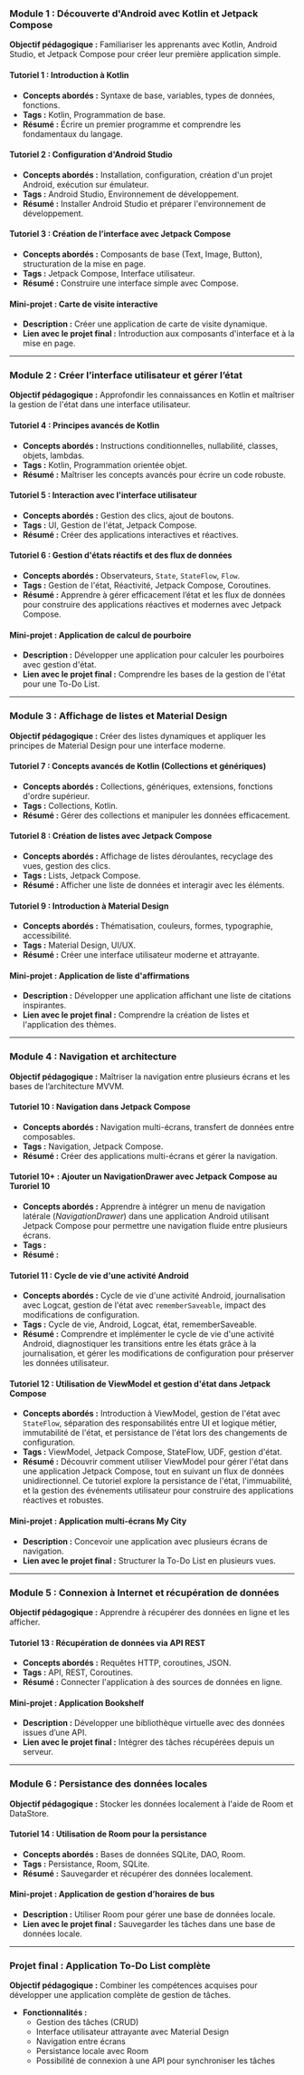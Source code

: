 
### **Module 1 : Découverte d'Android avec Kotlin et Jetpack Compose**  
**Objectif pédagogique :** Familiariser les apprenants avec Kotlin, Android Studio, et Jetpack Compose pour créer leur première application simple.

#### **Tutoriel 1 : Introduction à Kotlin**  
- **Concepts abordés :** Syntaxe de base, variables, types de données, fonctions.  
- **Tags :** Kotlin, Programmation de base.  
- **Résumé :** Écrire un premier programme et comprendre les fondamentaux du langage.

#### **Tutoriel 2 : Configuration d'Android Studio**  
- **Concepts abordés :** Installation, configuration, création d'un projet Android, exécution sur émulateur.  
- **Tags :** Android Studio, Environnement de développement.  
- **Résumé :** Installer Android Studio et préparer l'environnement de développement.

#### **Tutoriel 3 : Création de l’interface avec Jetpack Compose**  
- **Concepts abordés :** Composants de base (Text, Image, Button), structuration de la mise en page.  
- **Tags :** Jetpack Compose, Interface utilisateur.  
- **Résumé :** Construire une interface simple avec Compose.

#### **Mini-projet : Carte de visite interactive**  
- **Description :** Créer une application de carte de visite dynamique.  
- **Lien avec le projet final :** Introduction aux composants d'interface et à la mise en page.

---

### **Module 2 : Créer l’interface utilisateur et gérer l’état**  
**Objectif pédagogique :** Approfondir les connaissances en Kotlin et maîtriser la gestion de l'état dans une interface utilisateur.

#### **Tutoriel 4 : Principes avancés de Kotlin**  
- **Concepts abordés :** Instructions conditionnelles, nullabilité, classes, objets, lambdas.  
- **Tags :** Kotlin, Programmation orientée objet.  
- **Résumé :** Maîtriser les concepts avancés pour écrire un code robuste.

#### **Tutoriel 5 : Interaction avec l'interface utilisateur**  
- **Concepts abordés :** Gestion des clics, ajout de boutons.
- **Tags :** UI, Gestion de l'état, Jetpack Compose.  
- **Résumé :** Créer des applications interactives et réactives.

#### **Tutoriel 6 : Gestion d'états réactifs et des flux de données**  
- **Concepts abordés :** Observateurs, `State`, `StateFlow`, `Flow`.  
- **Tags :** Gestion de l'état, Réactivité, Jetpack Compose, Coroutines.  
- **Résumé :** Apprendre à gérer efficacement l’état et les flux de données pour construire des applications réactives et modernes avec Jetpack Compose.  
  

#### **Mini-projet : Application de calcul de pourboire**  
- **Description :** Développer une application pour calculer les pourboires avec gestion d'état.  
- **Lien avec le projet final :** Comprendre les bases de la gestion de l'état pour une To-Do List.

---

### **Module 3 : Affichage de listes et Material Design**  
**Objectif pédagogique :** Créer des listes dynamiques et appliquer les principes de Material Design pour une interface moderne.

#### **Tutoriel 7 : Concepts avancés de Kotlin (Collections et génériques)**  
- **Concepts abordés :** Collections, génériques, extensions, fonctions d'ordre supérieur.  
- **Tags :** Collections, Kotlin.  
- **Résumé :** Gérer des collections et manipuler les données efficacement.

#### **Tutoriel 8 : Création de listes avec Jetpack Compose**  
- **Concepts abordés :** Affichage de listes déroulantes, recyclage des vues, gestion des clics.  
- **Tags :** Lists, Jetpack Compose.  
- **Résumé :** Afficher une liste de données et interagir avec les éléments.

#### **Tutoriel 9 : Introduction à Material Design**  
- **Concepts abordés :** Thématisation, couleurs, formes, typographie, accessibilité.  
- **Tags :** Material Design, UI/UX.  
- **Résumé :** Créer une interface utilisateur moderne et attrayante.

#### **Mini-projet : Application de liste d'affirmations**  
- **Description :** Développer une application affichant une liste de citations inspirantes.  
- **Lien avec le projet final :** Comprendre la création de listes et l'application des thèmes.

---

### **Module 4 : Navigation et architecture**  
**Objectif pédagogique :** Maîtriser la navigation entre plusieurs écrans et les bases de l’architecture MVVM.

#### **Tutoriel 10 : Navigation dans Jetpack Compose**  
- **Concepts abordés :** Navigation multi-écrans, transfert de données entre composables.  
- **Tags :** Navigation, Jetpack Compose.  
- **Résumé :** Créer des applications multi-écrans et gérer la navigation.

#### **Tutoriel 10+ : Ajouter un NavigationDrawer avec Jetpack Compose au Turoriel 10**  
- **Concepts abordés :** Apprendre à intégrer un menu de navigation latérale (*NavigationDrawer*) dans une application Android utilisant Jetpack Compose pour permettre une navigation fluide entre plusieurs écrans.
- **Tags :** 
- **Résumé :** 

#### **Tutoriel 11 : Cycle de vie d'une activité Android**  
- **Concepts abordés :** Cycle de vie d'une activité Android, journalisation avec Logcat, gestion de l'état avec `rememberSaveable`, impact des modifications de configuration.  
- **Tags :** Cycle de vie, Android, Logcat, état, rememberSaveable.  
- **Résumé :** Comprendre et implémenter le cycle de vie d'une activité Android, diagnostiquer les transitions entre les états grâce à la journalisation, et gérer les modifications de configuration pour préserver les données utilisateur.


#### **Tutoriel 12 : Utilisation de ViewModel et gestion d'état dans Jetpack Compose**  
- **Concepts abordés :** Introduction à ViewModel, gestion de l'état avec `StateFlow`, séparation des responsabilités entre UI et logique métier, immutabilité de l'état, et persistance de l'état lors des changements de configuration.  
- **Tags :** ViewModel, Jetpack Compose, StateFlow, UDF, gestion d'état.  
- **Résumé :** Découvrir comment utiliser ViewModel pour gérer l'état dans une application Jetpack Compose, tout en suivant un flux de données unidirectionnel. Ce tutoriel explore la persistance de l'état, l'immuabilité, et la gestion des événements utilisateur pour construire des applications réactives et robustes.  


#### **Mini-projet : Application multi-écrans My City**  
- **Description :** Concevoir une application avec plusieurs écrans de navigation.  
- **Lien avec le projet final :** Structurer la To-Do List en plusieurs vues.

---

### **Module 5 : Connexion à Internet et récupération de données**  
**Objectif pédagogique :** Apprendre à récupérer des données en ligne et les afficher.

#### **Tutoriel 13 : Récupération de données via API REST**  
- **Concepts abordés :** Requêtes HTTP, coroutines, JSON.  
- **Tags :** API, REST, Coroutines.  
- **Résumé :** Connecter l'application à des sources de données en ligne.

#### **Mini-projet : Application Bookshelf**  
- **Description :** Développer une bibliothèque virtuelle avec des données issues d’une API.  
- **Lien avec le projet final :** Intégrer des tâches récupérées depuis un serveur.

---

### **Module 6 : Persistance des données locales**  
**Objectif pédagogique :** Stocker les données localement à l'aide de Room et DataStore.

#### **Tutoriel 14 : Utilisation de Room pour la persistance**  
- **Concepts abordés :** Bases de données SQLite, DAO, Room.  
- **Tags :** Persistance, Room, SQLite.  
- **Résumé :** Sauvegarder et récupérer des données localement.

#### **Mini-projet : Application de gestion d’horaires de bus**  
- **Description :** Utiliser Room pour gérer une base de données locale.  
- **Lien avec le projet final :** Sauvegarder les tâches dans une base de données locale.

---

### **Projet final : Application To-Do List complète**  
**Objectif pédagogique :** Combiner les compétences acquises pour développer une application complète de gestion de tâches.

- **Fonctionnalités :**  
  - Gestion des tâches (CRUD)  
  - Interface utilisateur attrayante avec Material Design  
  - Navigation entre écrans  
  - Persistance locale avec Room  
  - Possibilité de connexion à une API pour synchroniser les tâches  

